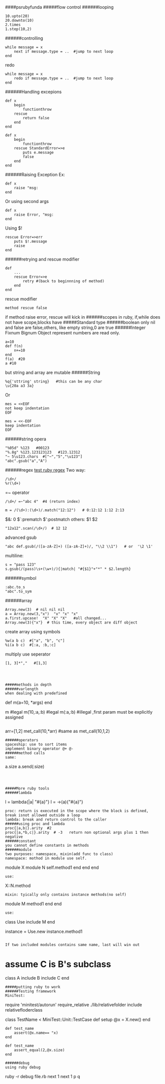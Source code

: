####psrubyfunda
#####flow control
######looping
```
10.upto(20)
20.downto(10)
2.times
1.step(10,2)
```
######controlling
```
while message = x
    next if message.type = ..  #jump to next loop
end
```
redo
```
while message = x
    redo if message.type = ..  #jump to next loop
end
```
######Handling excepions
```
def x
    begin
        functionthrow
    rescue
        return false
    end
end
```

```
def x
    begin
        functionthrow
    rescue StandardError=>e
        puts e.message
        false
    end
end
```
######Raising Exception
Ex:
```
def x
    raise "msg:
end
```
Or using second args
```
def x
    raise Error, "msg:
end
```
Using $!
```
rescue Error=>err
    puts $!.message
    raise
end
```
######retrying and rescue modifier
```
def
    ...
    rescue Error=>e
        retry #(back to beginnning of method)
    end
end
```
rescue modifier
```
method rescue false
```
if method raise error, rescue will kick in
######scopes
in ruby, if,while does not have scope,blocks have
#####Standard type
######boolean
only nil and false are false,others, like empty string,0 are true
######Integer
Fixnum Bignum
Object represent numbers are read only.
```
a=10
def f(n)
    n+=10
end
f(a)  #20
a #10
```
but string and array are mutable
######String
```
%q{'sttring' string}   #this can be any char
\u{20a a3 3a}
```
Or
```
mes = <<EOF
not keep indentation
EOF
```

```
mes = <<-EOF
keep indentation
EOF
```
######string opera
```
"%05d" %123   #00123
"%.8g" %123.123123123   #123.12312
"~ 5\u123.chars  #["~","5","\u123"]
"abc".gsub("a","A")
```
######regex
[test ruby regex](rubular.com)
Two way:
```
/\d+/
%r(\d+)
```
=~ operator
```
/\d+/ =~"abc 4"  #4 (return index)
```

```
m = /(\d+):(\d+)/.match("12:12")   # 0:12:12 1:12 2:13
```
$&: 0  $`:prematch $':postmatch others: $1 $2
```
"12a12".scan(/\d+/)  # 12 12
```
advanced gsub
```
"abc def.gsub(/([a-zA-Z]+) ([a-zA-Z]+)/, "\\2 \\1")   # or  '\2 \1'
```
multiline:
```
s = "pass 123"
s.gsub(/(pass)\s+(\w+)/){|match| "#{$1}"+"*" * $2.length}
```

######symbol
```
:abc.to_s
"abc".to_sym
```
######array
```
Array.new(3)  # nil nil nil
a = Array.new(3,"x")  "x" "x" "x"
a.first.upcase!  "X" "X" "X"   #all changed...
Array.new(3){"x"}  # this time, every object are diff object
```
create array using symbols
```
%w(a b c)  #["a", "b", "c"]
%i(a b c)  #[:a, :b,:c]
```
multiply use seperator
```
[1, 3]*","   #[1,3]




#####methods in depth
######varlength
when dealing with predefined
```
def m(a=10, *args)
end

m  #legal
m(10,:a,:b) #legal
m(:a,:b) #illegal ,first param must be explicitly assigned
```

```
arr=[1,2]
met_call(10,*arr)  #same as
met_call(10,1,2)
```
######operators
spaceship: use to sort items
implement binary operator @+ @-
######method calls
same:
```
a.size
a.send(:size)
```



#####More ruby tools
######lambda
```
l = lambda{|a| "#{a}"}
l = ->(a){"#{a}"}
```
proc: return is executed in the scope where the block is defined, break isnot allowed outside a loop
lambda: break and return control to the caller
######using proc and lambda
proc{|a,b|}.arity  #2
proc{|a,*b,c|}.arity  # -3   return non optional args plus 1 then negative
######constant
you cannot define constants in methods
######module
two purposes: namespace, mixin(add func to class)
namespace: mothod in module use self.
```
module X
    module N
        self.method1
        end
    end
end
```
use:
```
X::N.method
```
mixin: tyically only contains instance methods(no self)
```
module M
    method1
    end
end
```
use:
```
class Use
    include M
end

instance = Use.new
instance.method1
```

If two included modules contains same name, last will win out

```
# assume C is B's subclass
class A
    include B
    include C
end
```
#####putting ruby to work
######Testing framework
MiniTest:

```
require 'minitest/autorun'
require_relative ./lib/relativefolder
include relativefloderclass

class TestName < MiniTest::Unit::TestCase
    def setup
        @x = X.new()
    end

    def test_name
        assert(@x.name== "x)
    end

    def test_name
        assert_equal(2,@x.size)
    end
```
######debug
using ruby debug
```
ruby -r debug file.rb
next 1
next 1
p
q
```
